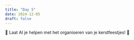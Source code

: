 ```yaml
---
title: "Day 5"
date: 2024-12-05
draft: false
---
```


🦌 Laat AI je helpen met het organiseren van je kerstfeestjes! 🎉
